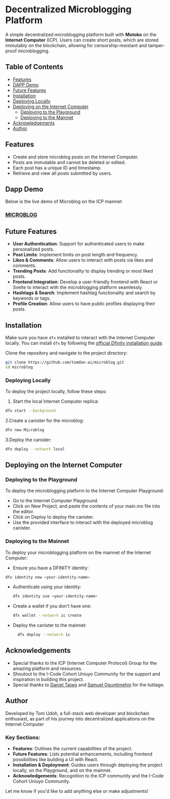 # Decentralized Microblogging Platform

A simple decentralized microblogging platform built with **Motoko** on the **Internet Computer** (ICP). Users can create short posts, which are stored immutably on the blockchain, allowing for censorship-resistant and tamper-proof microblogging.

## Table of Contents
- [Features](#features)
- [DAPP Demo](#dapp-demo)
- [Future Features](#future-features)
- [Installation](#installation)
- [Deploying Locally](#deploying-locally)
- [Deploying on the Internet Computer](#deploying-on-the-internet-computer)
  - [Deploying to the Playground](#deploying-to-the-playground)
  - [Deploying to the Mainnet](#deploying-to-the-mainnet)
- [Acknowledgements](#acknowledgements)
- [Author](#author)

## Features
- Create and store microblog posts on the Internet Computer.
- Posts are immutable and cannot be deleted or edited.
- Each post has a unique ID and timestamp.
- Retrieve and view all posts submitted by users.

## Dapp Demo
Below is the live demo of Microblog on the ICP mainnet
### [MICROBLOG](https://a4gq6-oaaaa-aaaab-qaa4q-cai.raw.icp0.io/?id=rekcc-giaaa-aaaaj-qndaq-cai)

## Future Features
- **User Authentication**: Support for authenticated users to make personalized posts.
- **Post Limits**: Implement limits on post length and frequency.
- **Likes & Comments**: Allow users to interact with posts via likes and comments.
- **Trending Posts**: Add functionality to display trending or most liked posts.
- **Frontend Integration**: Develop a user-friendly frontend with React or Svelte to interact with the microblogging platform seamlessly.
- **Hashtags & Search**: Implement hashtag functionality and search by keywords or tags.
- **Profile Creation**: Allow users to have public profiles displaying their posts.

## Installation
Make sure you have `dfx` installed to interact with the Internet Computer locally. You can install `dfx` by following the [official Dfinity installation guide](https://smartcontracts.org/docs/developers-guide/quickstart.html).

Clone the repository and navigate to the project directory:

```bash
git clone https://github.com/tomdan-ai/microblog.git
cd microblog
```

### Deploying Locally
To deploy the project locally, follow these steps:
1. Start the local Internet Computer replica:
```bash
dfx start --background
```
2.Create a canister for the microblog:
```bash
dfx new Microblog
```
3.Deploy the canister:
```bash
dfx deploy --network local
```

## Deploying on the Internet Computer
### Deploying to the Playground
To deploy the microblogging platform to the Internet Computer Playground:

- Go to the Internet Computer Playground.
- Click on New Project, and paste the contents of your main.mo file into the editor.
- Click on Deploy to deploy the canister.
- Use the provided interface to interact with the deployed microblog canister.
  
### Deploying to the Mainnet
To deploy your microblogging platform on the mainnet of the Internet Computer:

- Ensure you have a DFINITY identity:
``` bash 
dfx identity new <your-identity-name>
```
- Authenticate using your identity:
  ``` bash
  dfx identity use <your-identity-name>
  ```
- Create a wallet if you don't have one:
  ```bash
  dfx wallet --network ic create
  ```
- Deploy the canister to the mainnet:
  ``` bash
    dfx deploy --network ic
  ```


## Acknowledgements
- Special thanks to the ICP (Internet Computer Protocol) Group for the amazing platform and resources.
- Shoutout to the I-Code Cohort Uniuyo Community for the support and inspiration in building this project.
- Special thanks to [Daniel Taiwo](https://x.com/danierealistic) and [Samuel Oguntimehin](https://x.com/samuelOtimehin) for the tutilage. 

## Author
Developed by Tom Udoh, a full-stack web developer and blockchain enthusiast, as part of his journey into decentralized applications on the Internet Computer

### Key Sections:
- **Features**: Outlines the current capabilities of the project.
- **Future Features**: Lists potential enhancements, including frontend possibilities like building a UI with React.
- **Installation & Deployment**: Guides users through deploying the project locally, on the Playground, and on the mainnet.
- **Acknowledgements**: Recognition to the ICP community and the I-Code Cohort Uniuyo Community.

Let me know if you'd like to add anything else or make adjustments!
